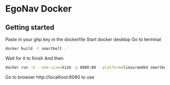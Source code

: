 # EgoNav Docker

## Getting started
Paste in your ghp key in the dockerfile
Start docker desktop
Go to terminal
```bash
docker build -t smartbelt .
```
Wait for it to finish
And then
```bash
docker run -d --shm-size=512m -p 6080:80 --platform=linux/amd64 smartbelt
```
Go to browser http://localhost:6080 to use
